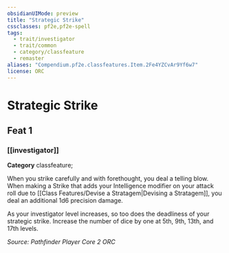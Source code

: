 ```yaml
---
obsidianUIMode: preview
title: "Strategic Strike"
cssclasses: pf2e,pf2e-spell
tags:
  - trait/investigator
  - trait/common
  - category/classfeature
  - remaster
aliases: "Compendium.pf2e.classfeatures.Item.2Fe4YZCvAr9Yf6w7"
license: ORC
---
```

# Strategic Strike
## Feat 1
### [[investigator]]

**Category** classfeature; 




When you strike carefully and with forethought, you deal a telling blow. When making a Strike that adds your Intelligence modifier on your attack roll due to [[Class Features/Devise a Stratagem|Devising a Stratagem]], you deal an additional 1d6 precision damage.

As your investigator level increases, so too does the deadliness of your strategic strike. Increase the number of dice by one at 5th, 9th, 13th, and 17th levels.

*Source: Pathfinder Player Core 2*
*ORC*
